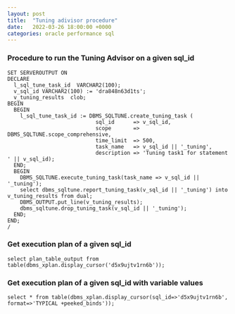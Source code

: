```yaml
---
layout: post
title:  "Tuning adivisor procedure"
date:   2022-03-26 18:00:00 +0000
categories: oracle performance sql
---
```

### Procedure to run the Tuning Advisor on a given sql_id
```
SET SERVEROUTPUT ON
DECLARE
  l_sql_tune_task_id  VARCHAR2(100);
  v_sql_id VARCHAR2(100) := 'dra848n63d1ts';
  v_tuning_results  clob;
BEGIN
  BEGIN
    l_sql_tune_task_id := DBMS_SQLTUNE.create_tuning_task (
                            sql_id      => v_sql_id,
                            scope       => DBMS_SQLTUNE.scope_comprehensive,
                            time_limit  => 500,
                            task_name   => v_sql_id || '_tuning',
                            description => 'Tuning task1 for statement ' || v_sql_id);
  END;
  BEGIN
    DBMS_SQLTUNE.execute_tuning_task(task_name => v_sql_id || '_tuning');
    select dbms_sqltune.report_tuning_task(v_sql_id || '_tuning') into v_tuning_results from dual;
    DBMS_OUTPUT.put_line(v_tuning_results);
    dbms_sqltune.drop_tuning_task(v_sql_id || '_tuning');
  END;
END;
/
```

### Get execution plan of a given sql_id
```
select plan_table_output from table(dbms_xplan.display_cursor('d5x9ujtv1rn6b'));
```

### Get execution plan of a given sql_id with variable values
```
select * from table(dbms_xplan.display_cursor(sql_id=>'d5x9ujtv1rn6b', format=>'TYPICAL +peeked_binds'));
```